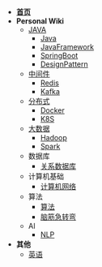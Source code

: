 - [**首页**](/)
- **Personal Wiki**
  - [JAVA](docs/Java/JAVA.md)
    - [Java](Java/Java.md)
    - [JavaFramework](Java/JavaFramework.md)
    - [SpringBoot](Java/Springboot)
    - [DesignPattern](Java/DP.md)
  - [中间件](Tool/Tool.md)
    - [Redis](Tool/Redis.md)
    - [Kafka](Tool/Kafaka.md)
  - [分布式](DSTB)
    - [Docker](DSTB/Docker.md)
    - [K8S](DSTB/K8S.md)
  - [大数据](BigData/BigData.md)
    - [Hadoop](BigData/Hadoop.md)
    - [Spark](BigData/Spark.md)
  - 数据库
    - [关系数据库](数据库/DB.md)
  - 计算机基础
    - [计算机网络](计算机基础/计算机网络.md)
  - 算法
    - [算法](算法/Algorithm.md)
    - [脑筋急转弯](算法/脑筋急转弯.md)
  - AI
    - [NLP](AI/NLP.md)
- **其他**
  - [英语](other/English.md)
